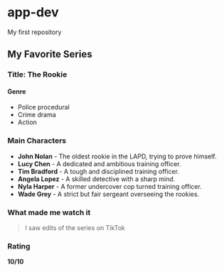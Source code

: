 # app-dev
My first repository

## My Favorite Series

### Title: The Rookie

#### Genre
- Police procedural
- Crime drama
- Action

### Main Characters
- **John Nolan** - The oldest rookie in the LAPD, trying to prove himself.
- **Lucy Chen** - A dedicated and ambitious training officer.
- **Tim Bradford** - A tough and disciplined training officer.
- **Angela Lopez** - A skilled detective with a sharp mind.
- **Nyla Harper** - A former undercover cop turned training officer.
- **Wade Grey** - A strict but fair sergeant overseeing the rookies.

### What made me watch it
> I saw edits of the series on TikTok
### Rating
**10/10**
